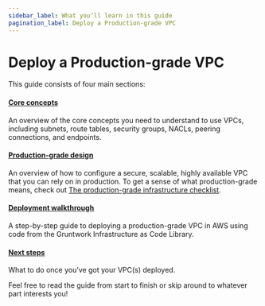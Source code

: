 ```yaml
---
sidebar_label: What you’ll learn in this guide
pagination_label: Deploy a Production-grade VPC
---
```


# Deploy a Production-grade VPC

This guide consists of four main sections:

<div className="dlist">

#### [Core concepts](../1-core-concepts/0-default-vp-cs-and-custom-vp-cs.md)

An overview of the core concepts you need to understand to use VPCs, including subnets, route tables, security
groups, NACLs, peering connections, and endpoints.

#### [Production-grade design](../2-production-grade-design/0-intro.md)

An overview of how to configure a secure, scalable, highly available VPC that you can rely on in production. To get a
sense of what production-grade means, check out [The production-grade infrastructure checklist](https://gruntwork.io/guides/foundations/how-to-use-gruntwork-infrastructure-as-code-library#production_grade_infra_checklist).

#### [Deployment walkthrough](../3-deployment-walkthrough/0-pre-requisites.md)

A step-by-step guide to deploying a production-grade VPC in AWS using code from the Gruntwork Infrastructure as Code Library.

#### [Next steps](../4-next-steps.md)

What to do once you’ve got your VPC(s) deployed.

</div>

Feel free to read the guide from start to finish or skip around to whatever part interests you!


<!-- ##DOCS-SOURCER-START
{"sourcePlugin":"Local File Copier","hash":"d90dcaaf7e8d3e252208d40feaecdbb4"}
##DOCS-SOURCER-END -->

